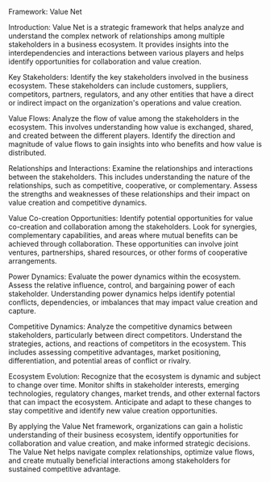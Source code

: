 Framework: Value Net

Introduction:
Value Net is a strategic framework that helps analyze and understand the complex network of relationships among multiple stakeholders in a business ecosystem. It provides insights into the interdependencies and interactions between various players and helps identify opportunities for collaboration and value creation.

Key Stakeholders:
Identify the key stakeholders involved in the business ecosystem. These stakeholders can include customers, suppliers, competitors, partners, regulators, and any other entities that have a direct or indirect impact on the organization's operations and value creation.

Value Flows:
Analyze the flow of value among the stakeholders in the ecosystem. This involves understanding how value is exchanged, shared, and created between the different players. Identify the direction and magnitude of value flows to gain insights into who benefits and how value is distributed.

Relationships and Interactions:
Examine the relationships and interactions between the stakeholders. This includes understanding the nature of the relationships, such as competitive, cooperative, or complementary. Assess the strengths and weaknesses of these relationships and their impact on value creation and competitive dynamics.

Value Co-creation Opportunities:
Identify potential opportunities for value co-creation and collaboration among the stakeholders. Look for synergies, complementary capabilities, and areas where mutual benefits can be achieved through collaboration. These opportunities can involve joint ventures, partnerships, shared resources, or other forms of cooperative arrangements.

Power Dynamics:
Evaluate the power dynamics within the ecosystem. Assess the relative influence, control, and bargaining power of each stakeholder. Understanding power dynamics helps identify potential conflicts, dependencies, or imbalances that may impact value creation and capture.

Competitive Dynamics:
Analyze the competitive dynamics between stakeholders, particularly between direct competitors. Understand the strategies, actions, and reactions of competitors in the ecosystem. This includes assessing competitive advantages, market positioning, differentiation, and potential areas of conflict or rivalry.

Ecosystem Evolution:
Recognize that the ecosystem is dynamic and subject to change over time. Monitor shifts in stakeholder interests, emerging technologies, regulatory changes, market trends, and other external factors that can impact the ecosystem. Anticipate and adapt to these changes to stay competitive and identify new value creation opportunities.

By applying the Value Net framework, organizations can gain a holistic understanding of their business ecosystem, identify opportunities for collaboration and value creation, and make informed strategic decisions. The Value Net helps navigate complex relationships, optimize value flows, and create mutually beneficial interactions among stakeholders for sustained competitive advantage.
